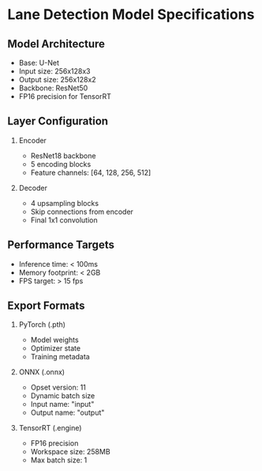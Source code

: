 # Lane Detection Model Specifications

## Model Architecture
- Base: U-Net
- Input size: 256x128x3
- Output size: 256x128x2
- Backbone: ResNet50
- FP16 precision for TensorRT

## Layer Configuration
1. Encoder
   - ResNet18 backbone
   - 5 encoding blocks
   - Feature channels: [64, 128, 256, 512]

2. Decoder
   - 4 upsampling blocks
   - Skip connections from encoder
   - Final 1x1 convolution

## Performance Targets
- Inference time: < 100ms
- Memory footprint: < 2GB
- FPS target: > 15 fps

## Export Formats
1. PyTorch (.pth)
   - Model weights
   - Optimizer state
   - Training metadata

2. ONNX (.onnx)
   - Opset version: 11
   - Dynamic batch size
   - Input name: "input"
   - Output name: "output"

3. TensorRT (.engine)
   - FP16 precision
   - Workspace size: 258MB
   - Max batch size: 1